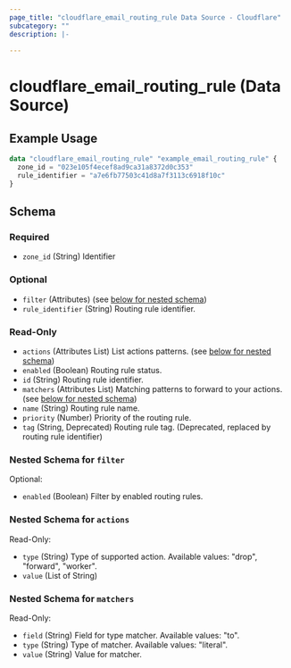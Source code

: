 ```yaml
---
page_title: "cloudflare_email_routing_rule Data Source - Cloudflare"
subcategory: ""
description: |-
  
---
```


# cloudflare_email_routing_rule (Data Source)



## Example Usage

```terraform
data "cloudflare_email_routing_rule" "example_email_routing_rule" {
  zone_id = "023e105f4ecef8ad9ca31a8372d0c353"
  rule_identifier = "a7e6fb77503c41d8a7f3113c6918f10c"
}
```

<!-- schema generated by tfplugindocs -->
## Schema

### Required

- `zone_id` (String) Identifier

### Optional

- `filter` (Attributes) (see [below for nested schema](#nestedatt--filter))
- `rule_identifier` (String) Routing rule identifier.

### Read-Only

- `actions` (Attributes List) List actions patterns. (see [below for nested schema](#nestedatt--actions))
- `enabled` (Boolean) Routing rule status.
- `id` (String) Routing rule identifier.
- `matchers` (Attributes List) Matching patterns to forward to your actions. (see [below for nested schema](#nestedatt--matchers))
- `name` (String) Routing rule name.
- `priority` (Number) Priority of the routing rule.
- `tag` (String, Deprecated) Routing rule tag. (Deprecated, replaced by routing rule identifier)

<a id="nestedatt--filter"></a>
### Nested Schema for `filter`

Optional:

- `enabled` (Boolean) Filter by enabled routing rules.


<a id="nestedatt--actions"></a>
### Nested Schema for `actions`

Read-Only:

- `type` (String) Type of supported action.
Available values: "drop", "forward", "worker".
- `value` (List of String)


<a id="nestedatt--matchers"></a>
### Nested Schema for `matchers`

Read-Only:

- `field` (String) Field for type matcher.
Available values: "to".
- `type` (String) Type of matcher.
Available values: "literal".
- `value` (String) Value for matcher.


